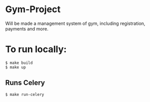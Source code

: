 # Gym-Project
Will be made a management system of gym, including registration, payments and more. 


# To run locally:

    $ make build
    $ make up

## Runs Celery

    $ make run-celery